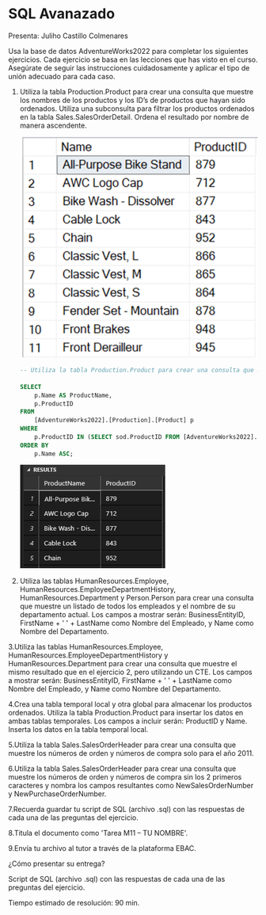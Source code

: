# SQL Avanazado
Presenta: Juliho Castillo Colmenares

Usa la base de datos AdventureWorks2022 para completar los siguientes ejercicios. Cada ejercicio se basa en las lecciones que has visto en el curso. Asegúrate de seguir las instrucciones cuidadosamente y aplicar el tipo de unión adecuado para cada caso.

1. Utiliza la tabla Production.Product para crear una consulta que muestre los nombres de los productos y los ID’s de productos que hayan sido ordenados. Utiliza una subconsulta para filtrar los productos ordenados en la tabla Sales.SalesOrderDetail. Ordena el resultado por nombre de manera ascendente.

    ![alt text](request-01.png)

    ```sql
    -- Utiliza la tabla Production.Product para crear una consulta que muestre los nombres de los productos y los ID’s de productos que hayan sido ordenados. Utiliza una subconsulta para filtrar los productos ordenados en la tabla Sales.SalesOrderDetail. Ordena el resultado por nombre de manera ascendente.

    SELECT 
        p.Name AS ProductName,
        p.ProductID
    FROM 
        [AdventureWorks2022].[Production].[Product] p
    WHERE 
        p.ProductID IN (SELECT sod.ProductID FROM [AdventureWorks2022].[Sales].[SalesOrderDetail] sod)
    ORDER BY 
        p.Name ASC;
    ```

    ![alt text](response-01.png)

2. Utiliza las tablas HumanResources.Employee, HumanResources.EmployeeDepartmentHistory, HumanResources.Department y Person.Person para crear una consulta que muestre un listado de todos los empleados y el nombre de su departamento actual. Los campos a mostrar serán: BusinessEntityID, FirstName + ' ' + LastName como Nombre del Empleado, y Name como Nombre del Departamento.



3.Utiliza las tablas HumanResources.Employee, HumanResources.EmployeeDepartmentHistory y HumanResources.Department para crear una consulta que muestre el mismo resultado que en el ejercicio 2, pero utilizando un CTE. Los campos a mostrar serán: BusinessEntityID, FirstName + ' ' + LastName como Nombre del Empleado, y Name como Nombre del Departamento.

4.Crea una tabla temporal local y otra global para almacenar los productos ordenados. Utiliza la tabla Production.Product para insertar los datos en ambas tablas temporales. Los campos a incluir serán: ProductID y Name. Inserta los datos en la tabla temporal local.



5.Utiliza la tabla Sales.SalesOrderHeader para crear una consulta que muestre los números de orden y números de compra solo para el año 2011.



6.Utiliza la tabla Sales.SalesOrderHeader para crear una consulta que muestre los números de orden y números de compra sin los 2 primeros caracteres y nombra los campos resultantes como NewSalesOrderNumber y NewPurchaseOrderNumber.



7.Recuerda guardar tu script de SQL (archivo .sql) con las respuestas de cada una de las preguntas del ejercicio.

8.Titula el documento como 'Tarea M11 – TU NOMBRE'.

9.Envía tu archivo al tutor a través de la plataforma EBAC.

¿Cómo presentar su entrega?

Script de SQL (archivo .sql) con las respuestas de cada una de las preguntas del ejercicio.

Tiempo estimado de resolución: 90 min.